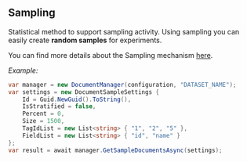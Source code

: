 ## Sampling

Statistical method to support sampling activity. Using sampling you can easily create **random samples** for experiments.

You can find more details about the Sampling mechanism [here](/docs/API/{{docversion}}/sampling).

_Example:_

```cs
var manager = new DocumentManager(configuration, "DATASET_NAME");
var settings = new DocumentSampleSettings {
    Id = Guid.NewGuid().ToString(),
    IsStratified = false,
    Percent = 0,
    Size = 1500,
    TagIdList = new List<string> { "1", "2", "5" },
    FieldList = new List<string> { "id", "name" }
};
var result = await manager.GetSampleDocumentsAsync(settings);
```